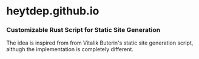 # heytdep.github.io

### Customizable Rust Script for Static Site Generation

The idea is inspired from from Vitalik Buterin's static site generation script, althugh the implementation
is completely different.
